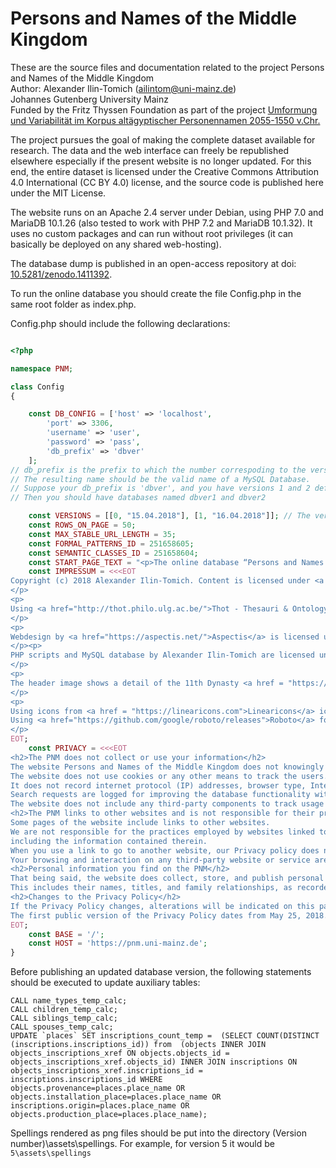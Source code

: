 # Persons and Names of the Middle Kingdom

These are the source files and documentation related to the project 
Persons and Names of the Middle Kingdom  
Author: Alexander Ilin-Tomich (ailintom@uni-mainz.de)  
Johannes Gutenberg University Mainz  
Funded by the Fritz Thyssen Foundation as part of the project
[Umformung und Variabilität im Korpus altägyptischer Personennamen 2055-1550 v.Chr.](https://www.aegyptologie.uni-mainz.de/umformung-und-variabilitaet-1/)  

The project pursues the goal of making the complete dataset available for research. The data and the web interface can freely be republished elsewhere especially if the present website is no longer updated. For this end, the entire dataset is licensed under the Creative Commons Attribution 4.0 International (CC BY 4.0) license, and the source code is published here under the MIT License.

The website runs on an Apache 2.4 server under Debian, using PHP 7.0 and MariaDB 10.1.26 (also tested to work with PHP 7.2 and MariaDB 10.1.32). It uses no custom packages and can run without root privileges (it can basically be deployed on any shared web-hosting).

The database dump is published in an open-access repository at doi: [10.5281/zenodo.1411392](http://dx.doi.org/10.5281/zenodo.1411392). 

To run the online database you should create the file Config.php in the same root folder as index.php.

Config.php should include the following declarations:

```PHP

<?php

namespace PNM;

class Config
{

    const DB_CONFIG = ['host' => 'localhost',
        'port' => 3306,
        'username' => 'user',
        'password' => 'pass',
        'db_prefix' => 'dbver' 
    ];
// db_prefix is the prefix to which the number correspoding to the version of the dataset is added.
// The resulting name should be the valid name of a MySQL Database.
// Suppose your db_prefix is 'dbver', and you have versions 1 and 2 defined in const VERSIONS below. 
// Then you should have databases named dbver1 and dbver2

    const VERSIONS = [[0, "15.04.2018"], [1, "16.04.2018"]]; // The versions of the dataset displayed by the web-interface
    const ROWS_ON_PAGE = 50;
    const MAX_STABLE_URL_LENGTH = 35;
    const FORMAL_PATTERNS_ID = 251658605;
    const SEMANTIC_CLASSES_ID = 251658604;
    const START_PAGE_TEXT = "<p>The online database “Persons and Names of the Middle Kingdom” (PNM) is developed as part of the project <a href='https://www.aegyptologie.uni-mainz.de/umformung-und-variabilitaet-1/'>“Umformung und Variabilität im Korpus altägyptischer Personennamen 2055–1550 v.&nbsp;Chr.”</a>, funded by the <a href='http://www.fritz-thyssen-stiftung.de'>Fritz Thyssen Foundation</a>. The database is currently under development and will include data on Egyptian Middle Kingdom personal names, people, written sources, titles, and dossiers of persons attested in various sources.</p>";
    const IMPRESSUM = <<<EOT
Copyright (c) 2018 Alexander Ilin-Tomich. Content is licensed under <a href="https://creativecommons.org/licenses/by/4.0/" title="Creative Commons Attribution 4.0 International">Creative Commons Attribution 4.0 International (CC BY 4.0)</a> and can be freely reused, except for logos, which are the property of Johannes Gutenberg-Universität Mainz and Fritz Thyssen Foundation.
</p>            
<p>
Using <a href="http://thot.philo.ulg.ac.be/">Thot - Thesauri & Ontology for documenting Ancient Egyptian Resources</a> by the <a href="http://thot.philo.ulg.ac.be/project.html#partners">respective contributors</a>, licensed under  <a href="https://creativecommons.org/licenses/by/4.0/" title="Creative Commons Attribution 4.0 International">CC BY 4.0</a>.
</p>            
<p>
Webdesign by <a href="https://aspectis.net/">Aspectis</a> is licensed under the <a href="https://github.com/aspectis/middle-kingdom-templates/blob/master/LICENSE">MIT License</a>. Source-code available on <a href="https://github.com/aspectis/middle-kingdom-templates">Github</a>.
</p><p>            
PHP scripts and MySQL database by Alexander Ilin-Tomich are licensed under the <a href="https://github.com/ailintom/persons-names-MK/blob/master/LICENSE">MIT License</a>. Source-code available on <a href="https://github.com/ailintom/persons-names-MK">Github</a>.
</p>
<p>
The header image shows a detail of the 11th Dynasty <a href = "https://www.metmuseum.org/art/collection/search/545393">stela Metropolitan Museum of Arts 57.95</a> and is licensed under <a href = "https://creativecommons.org/publicdomain/zero/1.0/">CC0</a>.
</p>
<p>
Using icons from <a href = "https://linearicons.com">Linearicons</a> icon font by Perxis, licensed under <a href = "https://creativecommons.org/licenses/by-sa/4.0/">CC BY-SA 4.0</a>. </p><p>            
Using <a href="https://github.com/google/roboto/releases">Roboto</a> font by Google, licensed under the <a href="https://github.com/google/roboto/blob/master/LICENSE">Apache License</a>.
</p>  
EOT;
    const PRIVACY = <<<EOT
<h2>The PNM does not collect or use your information</h2>
The website Persons and Names of the Middle Kingdom does not knowingly collect, store, or share any personally identifiable information from the visitors.
The website does not use cookies or any other means to track the users.
It does not record internet protocol (IP) addresses, browser type, Internet Service Provider (ISP) of the users in the log files.
Search requests are logged for improving the database functionality without any personally identifiable information.
The website does not include any third-party components to track usage statistics.
<h2>The PNM links to other websites and is not responsible for their practices</h2>
Some pages of the website include links to other websites.
We are not responsible for the practices employed by websites linked to from the website Persons and Names of the Middle Kingdom,
including the information contained therein.
When you use a link to go to another website, our Privacy policy does not apply to third-party websites or services.
Your browsing and interaction on any third-party website or service are subject to that third party’s own rules and policies.
<h2>Personal information you find on the PNM</h2>
That being said, the website does collect, store, and publish personal information on people dwelling in Egypt between 2055 and 1550 BC without their consent.
This includes their names, titles, and family relationships, as recorded on stelae, scarabs, papyri, and in other sources, as well as estimated origin and period when they lived.
<h2>Changes to the Privacy Policy</h2>
If the Privacy Policy changes, alterations will be indicated on this page.
The first public version of the Privacy Policy dates from May 25, 2018. No changes have been made since that date.
EOT;
    const BASE = '/';
    const HOST = 'https://pnm.uni-mainz.de';
}


```

Before publishing an updated database version, the following statements should be executed to update auxiliary tables:
```
CALL name_types_temp_calc;
CALL children_temp_calc;
CALL siblings_temp_calc;
CALL spouses_temp_calc;
UPDATE `places` SET inscriptions_count_temp =  (SELECT COUNT(DISTINCT (inscriptions.inscriptions_id)) from  (objects INNER JOIN objects_inscriptions_xref ON objects.objects_id = objects_inscriptions_xref.objects_id) INNER JOIN inscriptions ON objects_inscriptions_xref.inscriptions_id = inscriptions.inscriptions_id WHERE objects.provenance=places.place_name OR objects.installation_place=places.place_name OR inscriptions.origin=places.place_name OR objects.production_place=places.place_name);
```

Spellings rendered as png files should be put into the directory (Version number)\assets\spellings.
For example, for version 5 it would be `5\assets\spellings`